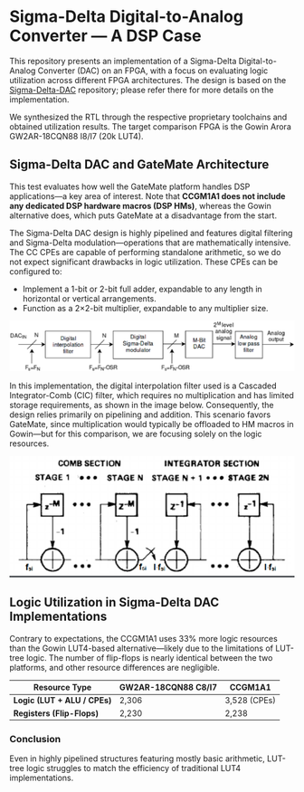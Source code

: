 # Sigma-Delta Digital-to-Analog Converter — A DSP Case

This repository presents an implementation of a Sigma-Delta Digital-to-Analog Converter (DAC) on an FPGA, with a focus on evaluating logic utilization across different FPGA architectures. The design is based on the [Sigma-Delta-DAC](https://github.com/aimamovic6/Sigma-Delta-DAC) repository; please refer there for more details on the implementation.

We synthesized the RTL through the respective proprietary toolchains and obtained utilization results. The target comparison FPGA is the Gowin Arora GW2AR-18CQN88 I8/I7 (20k LUT4).

## Sigma-Delta DAC and GateMate Architecture

This test evaluates how well the GateMate platform handles DSP applications—a key area of interest. Note that **CCGM1A1 does not include any dedicated DSP hardware macros (DSP HMs)**, whereas the Gowin alternative does, which puts GateMate at a disadvantage from the start.

The Sigma-Delta DAC design is highly pipelined and features digital filtering and Sigma-Delta modulation—operations that are mathematically intensive. The CC CPEs are capable of performing standalone arithmetic, so we do not expect significant drawbacks in logic utilization. These CPEs can be configured to:
- Implement a 1-bit or 2-bit full adder, expandable to any length in horizontal or vertical arrangements.
- Function as a 2×2-bit multiplier, expandable to any multiplier size.


![alt text](image.png)  

In this implementation, the digital interpolation filter used is a Cascaded Integrator-Comb (CIC) filter, which requires no multiplication and has limited storage requirements, as shown in the image below. Consequently, the design relies primarily on pipelining and addition. This scenario favors GateMate, since multiplication would typically be offloaded to HM macros in Gowin—but for this comparison, we are focusing solely on the logic resources.


![alt text](image-1.png)


## Logic Utilization in Sigma-Delta DAC Implementations

Contrary to expectations, the CCGM1A1 uses 33% more logic resources than the Gowin LUT4-based alternative—likely due to the limitations of LUT-tree logic. The number of flip-flops is nearly identical between the two platforms, and other resource differences are negligible.

| **Resource Type**         | **GW2AR-18CQN88 C8/I7** | **CCGM1A1**       |
|---------------------------|-------------------------|-------------------|
| **Logic (LUT + ALU / CPEs)**   | 2,306                   | 3,528 (CPEs)     |
| **Registers (Flip-Flops)**     | 2,230                   | 2,238            |

### Conclusion

Even in highly pipelined structures featuring mostly basic arithmetic, LUT-tree logic struggles to match the efficiency of traditional LUT4 implementations.